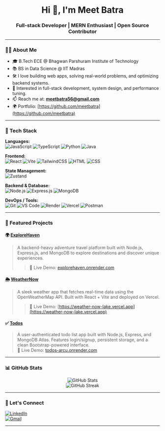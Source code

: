 <h1 align="center">Hi 👋, I'm Meet Batra</h1>
<h3 align="center">Full-stack Developer | MERN Enthusiast | Open Source Contributor</h3>

---

### 🧑‍💻 About Me

- 🎓 B.Tech ECE @ Bhagwan Parshuram Institute of Technology  
- 📚 BS in Data Science @ IIT Madras  
- 🛠️ I love building web apps, solving real-world problems, and optimizing backend systems.  
- 🎯 Interested in full-stack development, system design, and performance tuning.
- 📫 Reach me at: **meetbatra56@gmail.com**  
- 🌍 Portfolio: [https://github.com/meetbatra](https://github.com/meetbatra)  

---

### 🚀 Tech Stack

**Languages:**  
![JavaScript](https://img.shields.io/badge/-JavaScript-black?style=flat-square&logo=javascript) ![TypeScript](https://img.shields.io/badge/-TypeScript-black?style=flat-square&logo=typescript) ![Python](https://img.shields.io/badge/-Python-black?style=flat-square&logo=python) ![Java](https://img.shields.io/badge/-Java-black?style=flat-square&logo=java)

**Frontend:**  
![React](https://img.shields.io/badge/-React-black?style=flat-square&logo=react) ![Vite](https://img.shields.io/badge/-Vite-black?style=flat-square&logo=vite) ![TailwindCSS](https://img.shields.io/badge/-TailwindCSS-black?style=flat-square&logo=tailwind-css) ![HTML](https://img.shields.io/badge/-HTML5-black?style=flat-square&logo=html5) ![CSS](https://img.shields.io/badge/-CSS3-black?style=flat-square&logo=css3)

**State Management:**  
![Zustand](https://img.shields.io/badge/-Zustand-black?style=flat-square&logo=zustand&logoColor=white)

**Backend & Database:**  
![Node.js](https://img.shields.io/badge/-Node.js-black?style=flat-square&logo=node.js) ![Express.js](https://img.shields.io/badge/-Express.js-black?style=flat-square&logo=express) ![MongoDB](https://img.shields.io/badge/-MongoDB-black?style=flat-square&logo=mongodb)

**DevOps / Tools:**  
![Git](https://img.shields.io/badge/-Git-black?style=flat-square&logo=git) ![VS Code](https://img.shields.io/badge/-VS%20Code-black?style=flat-square&logo=visual-studio-code) ![Render](https://img.shields.io/badge/-Render-black?style=flat-square&logo=render) ![Vercel](https://img.shields.io/badge/-Vercel-black?style=flat-square&logo=vercel) ![Postman](https://img.shields.io/badge/-Postman-black?style=flat-square&logo=postman)

---

### 📌 Featured Projects

#### 🌍 [ExploreHaven](https://github.com/meetbatra/ExploreHaven)  
> A backend-heavy adventure travel platform built with Node.js, Express.js, and MongoDB to explore destinations and discover unique experiences.
> > 🔗 Live Demo: [explorehaven.onrender.com](https://explorehaven.onrender.com)

#### 🌦️ [WeatherNow](https://github.com/meetbatra/WeatherNow)  
> A sleek weather app that fetches real-time data using the OpenWeatherMap API. Built with React + Vite and deployed on Vercel.
> > 🔗 Live Demo: [https://weather-now-lake.vercel.app](https://weather-now-lake.vercel.app)

#### ✅ [Todos](https://github.com/meetbatra/Todos)  
> A user-authenticated todo list app built with Node.js, Express, and MongoDB Atlas. Features login/signup, persistent storage, and a clean Bootstrap-powered interface.  
> 🔗 Live Demo: [todos-arcu.onrender.com](https://todos-arcu.onrender.com)

---

### 📊 GitHub Stats

<p align="center">
  <img src="https://github-readme-stats.vercel.app/api?username=meetbatra&show_icons=true&theme=radical" alt="GitHub Stats" />
  <br />
  <img src="https://github-readme-streak-stats.herokuapp.com?user=meetbatra&theme=radical" alt="GitHub Streak" />
</p>

---

### 🔗 Let's Connect

[![LinkedIn](https://img.shields.io/badge/-LinkedIn-black?style=flat-square&logo=linkedin&logoColor=white)](https://www.linkedin.com/in/meet-batra-25612b260)  
[![Gmail](https://img.shields.io/badge/-meetbatra56@gmail.com-black?style=flat-square&logo=gmail&logoColor=white)](mailto:meetbatra56@gmail.com)

---
